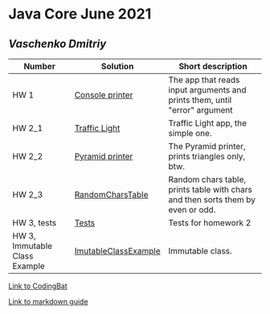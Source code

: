 # Java Core June 2021

## *Vaschenko Dmitriy*

| Number | Solution  | Short description
| --- | --- | --- |
| HW 1 | [Console printer](https://github.com/NikolaevArtem/Java_Core_June_2021/blob/feature/DmitriyVaschenko/src/main/java/homework_1/ConsolePrinter.java) | The app that reads input arguments and prints them, until "error" argument |
| HW 2_1 | [Traffic Light](https://github.com/NikolaevArtem/Java_Core_June_2021/tree/feature/DmitriyVaschenko/src/main/java/homework_2/traffic_light) | Traffic Light app, the simple one. |
| HW 2_2 | [Pyramid printer](https://github.com/NikolaevArtem/Java_Core_June_2021/tree/feature/DmitriyVaschenko/src/main/java/homework_2/pyramid_printer) | The Pyramid printer, prints triangles only, btw. |
| HW 2_3| [RandomCharsTable](https://github.com/NikolaevArtem/Java_Core_June_2021/tree/feature/DmitriyVaschenko/src/main/java/homework_2/random_chars_table) | Random chars table, prints table with chars and then sorts them by even or odd.
| HW 3, tests|[Tests](https://github.com/NikolaevArtem/Java_Core_June_2021/tree/feature/DmitriyVaschenko/src/test/java/homework/homework_2) | Tests for homework 2
| HW 3, Immutable Class Example| [ImutableClassExample](https://github.com/NikolaevArtem/Java_Core_June_2021/tree/feature/DmitriyVaschenko/src/main/java/homework_3) | Immutable class.


[Link to CodingBat](https://codingbat.com/done?user=dvaschenko33@gmail.com&tag=4651459890)

[Link to markdown guide](https://github.com/adam-p/markdown-here/wiki/Markdown-Cheatsheet)
